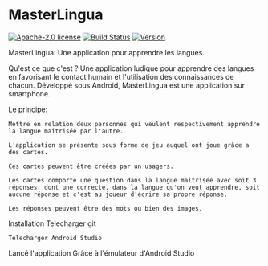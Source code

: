 # MasterLingua
[![Apache-2.0 license](https://img.shields.io/github/license/pascalpoizat/veca-haskell.svg)](LICENSE)
[![Build Status](https://travis-ci.com/AmelieALLIN/MasterLingua.svg?branch=master)](https://travis-ci.com/AmelieALLIN/MasterLingua)
[![Version](https://img.shields.io/github/tag/AmelieALLIN/MasterLingua.svg?label=version&style=flat-square)](build.gradle)<br/>

MasterLingua: 
Une application pour apprendre les langues.

Qu'est ce que c'est ?
Une application ludique pour apprendre des langues en favorisant le contact humain et l'utilisation des connaissances de chacun. Développé sous Android, MasterLingua est une application sur smartphone.

Le principe:

    Mettre en relation deux personnes qui veulent respectivement apprendre la langue maîtrisée par l'autre.

    L'application se présente sous forme de jeu auquel ont joue grâce a des cartes.

    Ces cartes peuvent être créées par un usagers.

    Les cartes comporte une question dans la langue maîtrisée avec soit 3 réponses, dont une correcte, dans la langue qu'on veut apprendre, soit aucune réponse et c'est au joueur d'écrire sa propre réponse.

    Les réponses peuvent être des mots ou bien des images.

Installation 
    Telecharger git
    
    Telecharger Android Studio

Lancé l'application 
    Grâce à l'émulateur d'Android Studio
